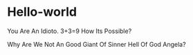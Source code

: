 # Hello-world
You Are An Idioto.
3+3=9 How Its Possible?



Why Are We Not An Good Giant Of Sinner Hell Of God Angela?
